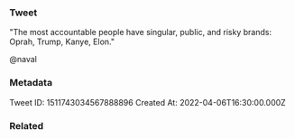 ### Tweet
"The most accountable people have singular, public, and risky brands: Oprah, Trump, Kanye, Elon."

@naval

### Metadata
Tweet ID: 1511743034567888896
Created At: 2022-04-06T16:30:00.000Z

### Related

